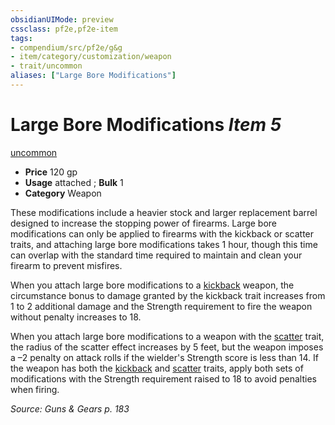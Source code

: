 ```yaml
---
obsidianUIMode: preview
cssclass: pf2e,pf2e-item
tags:
- compendium/src/pf2e/g&g
- item/category/customization/weapon
- trait/uncommon
aliases: ["Large Bore Modifications"]
---
```

# Large Bore Modifications *Item 5*  
[uncommon](rules/traits/uncommon.md "Uncommon Rarity Trait")  

- **Price** 120 gp
- **Usage** attached <to firearm>; **Bulk** 1
- **Category** Weapon

These modifications include a heavier stock and larger replacement barrel designed to increase the stopping power of firearms. Large bore modifications can only be applied to firearms with the kickback or scatter traits, and attaching large bore modifications takes 1 hour, though this time can overlap with the standard time required to maintain and clean your firearm to prevent misfires.

When you attach large bore modifications to a [kickback](rules/traits/kickback-g-g.md "Kickback Weapon Trait") weapon, the circumstance bonus to damage granted by the kickback trait increases from 1 to 2 additional damage and the Strength requirement to fire the weapon without penalty increases to 18.

When you attach large bore modifications to a weapon with the [scatter](rules/traits/scatter-g-g.md "Scatter Weapon Trait") trait, the radius of the scatter effect increases by 5 feet, but the weapon imposes a –2 penalty on attack rolls if the wielder's Strength score is less than 14. If the weapon has both the [kickback](rules/traits/kickback-g-g.md "Kickback Weapon Trait") and [scatter](rules/traits/scatter-g-g.md "Scatter Weapon Trait") traits, apply both sets of modifications with the Strength requirement raised to 18 to avoid penalties when firing.

*Source: Guns & Gears p. 183*